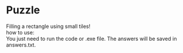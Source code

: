 # Puzzle
Filling a rectangle using small tiles!<br>
how to use:<br>
You just need to run the code or .exe file. The answers will be saved in answers.txt.


